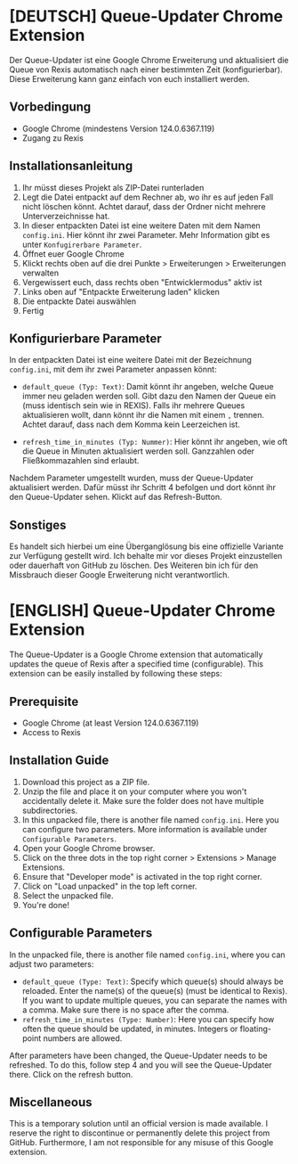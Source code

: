 # [DEUTSCH] Queue-Updater Chrome Extension

Der Queue-Updater ist eine Google Chrome Erweiterung und aktualisiert die Queue von Rexis automatisch nach einer bestimmten Zeit (konfigurierbar). Diese Erweiterung kann ganz einfach von euch installiert werden.

## Vorbedingung
- Google Chrome (mindestens Version 124.0.6367.119)
- Zugang zu Rexis

## Installationsanleitung

1. Ihr müsst dieses Projekt als ZIP-Datei runterladen
2. Legt die Datei entpackt auf dem Rechner ab, wo ihr es auf jeden Fall nicht löschen könnt. Achtet darauf, dass der Ordner nicht mehrere Unterverzeichnisse hat.
3. In dieser entpackten Datei ist eine weitere Daten mit dem Namen `config.ini`. Hier könnt ihr zwei Parameter. Mehr Information gibt es unter `Konfugirerbare Parameter`.
4. Öffnet euer Google Chrome
5. Klickt rechts oben auf die drei Punkte > Erweiterungen > Erweiterungen verwalten
6. Vergewissert euch, dass rechts oben "Entwicklermodus" aktiv ist
7. Links oben auf "Entpackte Erweiterung laden" klicken
8. Die entpackte Datei auswählen
9. Fertig

## Konfigurierbare Parameter

In der entpackten Datei ist eine weitere Datei mit der Bezeichnung `config.ini`, mit dem ihr zwei Parameter anpassen könnt:

- `default_queue (Typ: Text)`: Damit könnt ihr angeben, welche Queue immer neu geladen werden soll. Gibt dazu den Namen der Queue ein (muss identisch sein wie in REXIS). Falls ihr mehrere Queues aktualisieren wollt, dann könnt ihr die Namen mit einem `,` trennen. Achtet darauf, dass nach dem Komma kein Leerzeichen ist.

- `refresh_time_in_minutes (Typ: Nummer)`: Hier könnt ihr angeben, wie oft die Queue in Minuten aktualisiert werden soll. Ganzzahlen oder Fließkommazahlen sind erlaubt. 

Nachdem Parameter umgestellt wurden, muss der Queue-Updater aktualisiert werden. Dafür müsst ihr Schritt 4 befolgen und dort könnt ihr den Queue-Updater sehen. Klickt auf das Refresh-Button.

## Sonstiges
Es handelt sich hierbei um eine Überganglösung bis eine offizielle Variante zur Verfügung gestellt wird. Ich behalte mir vor dieses Projekt einzustellen oder dauerhaft von GitHub zu löschen. Des Weiteren bin ich für den Missbrauch dieser Google Erweiterung nicht verantwortlich.

# [ENGLISH] Queue-Updater Chrome Extension

The Queue-Updater is a Google Chrome extension that automatically updates the queue of Rexis after a specified time (configurable). This extension can be easily installed by following these steps:

## Prerequisite
- Google Chrome (at least Version 124.0.6367.119)
- Access to Rexis

## Installation Guide

1. Download this project as a ZIP file.
2. Unzip the file and place it on your computer where you won't accidentally delete it. Make sure the folder does not have multiple subdirectories.
3. In this unpacked file, there is another file named `config.ini`. Here you can configure two parameters. More information is available under `Configurable Parameters`.
4. Open your Google Chrome browser.
5. Click on the three dots in the top right corner > Extensions > Manage Extensions.
6. Ensure that "Developer mode" is activated in the top right corner.
7. Click on "Load unpacked" in the top left corner.
8. Select the unpacked file.
9. You're done!

## Configurable Parameters

In the unpacked file, there is another file named `config.ini`, where you can adjust two parameters:

- `default_queue (Type: Text)`: Specify which queue(s) should always be reloaded. Enter the name(s) of the queue(s) (must be identical to Rexis). If you want to update multiple queues, you can separate the names with a comma. Make sure there is no space after the comma.
- `refresh_time_in_minutes (Type: Number)`: Here you can specify how often the queue should be updated, in minutes. Integers or floating-point numbers are allowed.

After parameters have been changed, the Queue-Updater needs to be refreshed. To do this, follow step 4 and you will see the Queue-Updater there. Click on the refresh button.

## Miscellaneous

This is a temporary solution until an official version is made available. I reserve the right to discontinue or permanently delete this project from GitHub. Furthermore, I am not responsible for any misuse of this Google extension.
